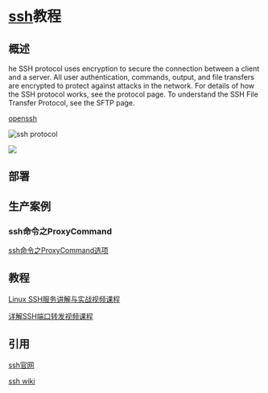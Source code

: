 # [ssh](https://www.ssh.com/ssh/)教程

## 概述

he SSH protocol uses encryption to secure the connection between a client and a server. All user authentication, commands, output,
and file transfers are encrypted to protect against attacks in the network. For details of how the SSH protocol works, see the 
protocol page. To understand the SSH File Transfer Protocol, see the SFTP page.

[openssh](https://www.ssh.com/ssh/openssh/)


![ssh protocol](https://www.ssh.com/s/how-does-ssh-protocol-work-920x272-SWKuhzNV.png)

![](https://upload.wikimedia.org/wikipedia/commons/0/0f/Ssh_binary_packet_alt.svg)



## 部署


## 生产案例


### ssh命令之ProxyCommand

[ssh命令之ProxyCommand选项](https://dslztx.github.io/blog/2017/05/19/ssh命令之ProxyCommand选项/)

[]()




## 教程

[Linux SSH服务讲解与实战视频课程](http://edu.51cto.com/course/6231.html)

[详解SSH端口转发视频课程](http://edu.51cto.com/course/1183.html)



## 引用


[ssh官网](https://www.ssh.com/ssh/)

[ssh wiki](https://en.wikipedia.org/wiki/Secure_Shell)

[]()
